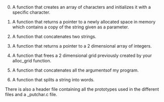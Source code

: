 0. A function that creates an array of characters and initializes it with a specific character.

1. A function that returns a pointer to a newly allocated space in memory which contains a copy of the string given as a parameter.

2. A function that concatenates two strings.

3. A function that returns a pointer to a 2 dimensional array of integers.

4. A function that frees a 2 dimensional grid previously created by your alloc_grid function.

5. A function that concatenates all the argumentsof my program.

6. A function that splits a string into words.

There is also a header file containing all the prototypes used in the different files and a _putchar.c file.
